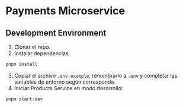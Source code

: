 # Payments Microservice

## Development Environment

1. Clonar el repo.
2. Instalar dependencias:

```bash
pnpm install
```

3. Copiar el archivo `.env.example`, renombrarlo a `.env` y completar las variables de entorno según corresponda.
4. Iniciar Products Service en modo desarrollo:

```bash
pnpm start:dev
```
